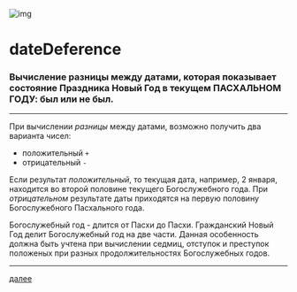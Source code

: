 ![img](https://1.bp.blogspot.com/-qz5COlXnD9A/Xc6iVRBtOnI/AAAAAAAAEpU/elOUHGU3FM480pUY5hDs-hsl0SAaQbt-gCLcBGAsYHQ/s320/006.png "006")
# **dateDeference**
### Вычисление разницы между датами, которая показывает состояние Праздника Новый Год в текущем ПАСХАЛЬНОМ ГОДУ: был или не был.

---

При вычислении *разницы* между датами, возможно получить два варианта чисел:

* положительный `+`
* отрицательный `-`

Если результат *положительный*, то текущая дата, например, 2 января, находится во второй половине текущего Богослужебного года. При *отрицательном* результате даты приходятся на первую половину Богослужебного Пасхального года.

Богослужебный год - длится от Пасхи до Пасхи. Гражданский Новый Год делит Богослужебный год на две части. Данная особенность должна быть учтена при вычислении седмиц, отступок и преступок положеных при разных продолжительностях Богослужебных годов.

---

[далее](007.md)
